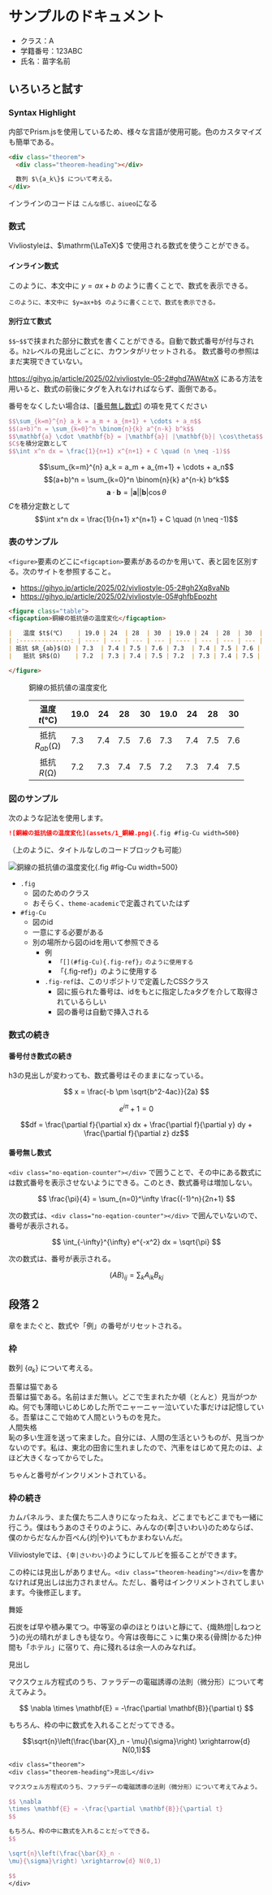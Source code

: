 # サンプルのドキュメント

<div class="author">

- クラス：A
- 学籍番号：123ABC
- 氏名：苗字名前

</div>

## いろいろと試す

### Syntax Highlight

内部でPrism.jsを使用しているため、様々な言語が使用可能。色のカスタマイズも簡単である。

```html title=testあああ.html
<div class="theorem">
  <div class="theorem-heading"></div>

  数列 $\{a_k\}$ について考える。
</div>
```

インラインのコードは `こんな感じ、aiueo`になる

### 数式

Vivliostyleは、$\mathrm{\LaTeX}$ で使用される数式を使うことができる。

#### インライン数式

このように、本文中に $y=ax+b$ のように書くことで、数式を表示できる。

`このように、本文中に $y=ax+b$ のように書くことで、数式を表示できる。`

#### 別行立て数式

`$$~$$`で挟まれた部分に数式を書くことができる。自動で数式番号が付与される。`h2`レベルの見出しごとに、カウンタがリセットされる。
数式番号の参照はまだ実現できていない。

https://gihyo.jp/article/2025/02/vivliostyle-05-2#ghd7AWAtwX にある方法を用いると、数式の前後にタグを入れなければならず、面倒である。

番号をなくしたい場合は、[[番号無し数式]](#番号無し数式) の項を見てください

```tex title=texのサンプル
$$\sum_{k=m}^{n} a_k = a_m + a_{m+1} + \cdots + a_n$$
$$(a+b)^n = \sum_{k=0}^n \binom{n}{k} a^{n-k} b^k$$
$$\mathbf{a} \cdot \mathbf{b} = |\mathbf{a}| |\mathbf{b}| \cos\theta$$
$C$を積分定数として
$$\int x^n dx = \frac{1}{n+1} x^{n+1} + C \quad (n \neq -1)$$
```

$$\sum_{k=m}^{n} a_k = a_m + a_{m+1} + \cdots + a_n$$
$$(a+b)^n = \sum_{k=0}^n \binom{n}{k} a^{n-k} b^k$$
$$\mathbf{a} \cdot \mathbf{b} = |\mathbf{a}| |\mathbf{b}| \cos\theta$$
$C$を積分定数として
$$\int x^n dx = \frac{1}{n+1} x^{n+1} + C \quad (n \neq -1)$$


### 表のサンプル

`<figure>`要素のどこに`<figcaption>`要素があるのかを用いて、表と図を区別する。次のサイトを参照すること。

- https://gihyo.jp/article/2025/02/vivliostyle-05-2#gh2Xq8vaNb
- https://gihyo.jp/article/2025/02/vivliostyle-05#ghfbEpozht

```md title=表のサンプル
<figure class="table">
<figcaption>銅線の抵抗値の温度変化</figcaption>

|   温度 $t$(℃)    | 19.0 | 24  | 28  | 30  | 19.0 | 24  | 28  | 30  |
| :--------------: | ---- | --- | --- | --- | ---- | --- | --- | --- |
| 抵抗 $R_{ab}$(Ω) | 7.3  | 7.4 | 7.5 | 7.6 | 7.3  | 7.4 | 7.5 | 7.6 |
|   抵抗 $R$(Ω)    | 7.2  | 7.3 | 7.4 | 7.5 | 7.2  | 7.3 | 7.4 | 7.5 |

</figure>
```

<figure class="table">
<figcaption>銅線の抵抗値の温度変化</figcaption>

|   温度 $t$(℃)    | 19.0 | 24  | 28  | 30  | 19.0 | 24  | 28  | 30  |
| :--------------: | ---- | --- | --- | --- | ---- | --- | --- | --- |
| 抵抗 $R_{ab}$(Ω) | 7.3  | 7.4 | 7.5 | 7.6 | 7.3  | 7.4 | 7.5 | 7.6 |
|   抵抗 $R$(Ω)    | 7.2  | 7.3 | 7.4 | 7.5 | 7.2  | 7.3 | 7.4 | 7.5 |

</figure>

### 図のサンプル

次のような記法を使用します。

```md
![銅線の抵抗値の温度変化](assets/1_銅線.png){.fig #fig-Cu width=500}
```

（上のように、タイトルなしのコードブロックも可能）

![銅線の抵抗値の温度変化](assets/1_銅線.png){.fig #fig-Cu width=500}

- `.fig`
  - 図のためのクラス
  - おそらく、`theme-academic`で定義されていたはず
- `#fig-Cu`
  - 図のid
  - 一意にする必要がある
  - 別の場所から図のidを用いて参照できる
    - 例
      - `「[](#fig-Cu){.fig-ref}」のように使用する`
      - 「[](#fig-Cu){.fig-ref}」のように使用する
    - `.fig-ref`は、このリポジトリで定義したCSSクラス
      - 図に振られた番号は、idをもとに指定したaタグを介して取得されているらしい
      - 図の番号は自動で挿入される

### 数式の続き

#### 番号付き数式の続き

h3の見出しが変わっても、数式番号はそのままになっている。

$$
x = \frac{-b \pm \sqrt{b^2-4ac}}{2a}
$$

$$
e^{i\pi} + 1 = 0
$$

$$df = \frac{\partial f}{\partial x} dx + \frac{\partial f}{\partial y} dy + \frac{\partial f}{\partial z} dz$$

#### 番号無し数式

`<div class="no-eqation-counter"></div>` で囲うことで、その中にある数式には数式番号を表示させないようにできる。このとき、数式番号は増加しない。

<div class="no-eqation-counter">

$$
\frac{\pi}{4} = \sum_{n=0}^\infty \frac{(-1)^n}{2n+1}
$$

</div>

次の数式は、`<div class="no-eqation-counter"></div>` で囲んでいないので、番号が表示される。

$$
\int_{-\infty}^{\infty} e^{-x^2} dx = \sqrt{\pi}
$$

次の数式は、番号が表示される。

$$(AB)_{ij} = \sum_k A_{ik} B_{kj}$$

## 段落２

章をまたぐと、数式や「例」の番号がリセットされる。

### 枠

<div class="theorem">
<div class="theorem-heading"></div>

数列 $\{a_k\}$ について考える。

</div>

<div class="theorem">
<div class="theorem-heading">吾輩は猫である</div>
吾輩は猫である。名前はまだ無い。どこで生まれたか頓（とんと）見当がつかぬ。何でも薄暗いじめじめした所でニャーニャー泣いていた事だけは記憶している。吾輩はここで始めて人間というものを見た。
</div>

<div class="theorem">
<div class="theorem-heading">人間失格</div>
恥の多い生涯を送って来ました。自分には、人間の生活というものが、見当つかないのです。私は、東北の田舎に生れましたので、汽車をはじめて見たのは、よほど大きくなってからでした。
</div>

ちゃんと番号がインクリメントされている。

### 枠の続き

<div class="theorem">

<!-- <div class="theorem-heading"></div> -->

カムパネルラ、また僕たち二人きりになったねえ、どこまでもどこまでも一緒に行こう。僕はもうあのさそりのように、みんなの{幸|さいわい}のためならば、僕のからだなんか百ぺん{灼|や}いてもかまわないんだ。

</div>

Viliviostyleでは、`{幸|さいわい}`のようにしてルビを振ることができます。

この枠には見出しがありません。`<div class="theorem-heading"></div>`を書かなければ見出しは出力されません。ただし、番号はインクリメントされてしまいます。今後修正します。

<div class="theorem">
<div class="theorem-heading">舞姫</div>

石炭をば早や積み果てつ。中等室の卓のほとりはいと靜にて、{熾熱燈|しねつとう}の光の晴れがましきも徒なり。今宵は夜毎にこゝに集ひ來る{骨牌|かるた}仲間も「ホテル」に宿りて、舟に殘れるは余一人のみなれば。

</div>

<div class="theorem">
<div class="theorem-heading">見出し</div>

マクスウェル方程式のうち、ファラデーの電磁誘導の法則（微分形）について考えてみよう。

$$
\nabla \times \mathbf{E} = -\frac{\partial \mathbf{B}}{\partial t}
$$

もちろん、枠の中に数式を入れることだってできる。

$$\sqrt{n}\left(\frac{\bar{X}_n - \mu}{\sigma}\right) \xrightarrow{d} N(0,1)$$

```tex
<div class="theorem">
<div class="theorem-heading">見出し</div>

マクスウェル方程式のうち、ファラデーの電磁誘導の法則（微分形）について考えてみよう。

$$ \nabla
\times \mathbf{E} = -\frac{\partial \mathbf{B}}{\partial t}
$$

もちろん、枠の中に数式を入れることだってできる。
$$

\sqrt{n}\left(\frac{\bar{X}_n -
\mu}{\sigma}\right) \xrightarrow{d} N(0,1)

$$
</div>
```

</div>
